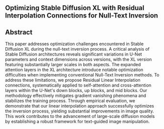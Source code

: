 ## Optimizing Stable Diffusion XL with Residual Interpolation Connections for Null-Text Inversion

## Abstract
This paper addresses optimization challenges encountered in Stable Diffusion XL during the null-text inversion process. A critical analysis of Stable Diffusion architectures reveals significant variations in U-Net parameters and context dimensions across versions, with the XL version featuring substantially larger scales in both aspects. The expanded attention layers in the XL architecture introduce notable optimization difficulties when implementing conventional Null-Text Inversion methods. To address these limitations, we propose Residual Linear Interpolation connections, systematically applied to self-attention and cross-attention layers within the U-Net's down blocks, up blocks, and mid blocks. Our methodology effectively mitigates gradient vanishing phenomena and stabilizes the training process. Through empirical evaluation, we demonstrate that our linear interpolation approach successfully optimizes the inversion process, yielding substantial improvements in image quality. This work contributes to the advancement of large-scale diffusion models by establishing a robust framework for text-guided image manipulation.
